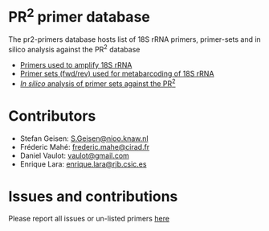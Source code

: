 # PR<sup>2</sup> primer database

The pr2-primers database hosts list of 18S rRNA primers, primer-sets and in silico analysis against the PR<sup>2</sup> database

* [Primers used to amplify 18S rRNA](https://github.com/pr2database/pr2-primers/wiki/18S-rRNA-primers)
* [Primer sets (fwd/rev) used for metabarcoding of 18S rRNA](https://github.com/pr2database/pr2-primers/wiki/18S-rRNA-primer-sets)
* [_In silico_ analysis of primer sets against the PR<sup>2</sup>](https://vaulot.github.io/pr2/PR2_Primers.html)

# Contributors
* Stefan Geisen: <S.Geisen@nioo.knaw.nl>  
* Fréderic Mahé: <frederic.mahe@cirad.fr>  
* Daniel Vaulot: <vaulot@gmail.com>
* Enrique Lara: <enrique.lara@rjb.csic.es>

# Issues and contributions
Please report all issues or un-listed primers [here](https://github.com/pr2database/pr2-primers/issues)
